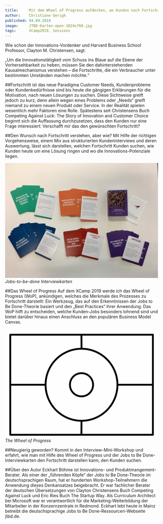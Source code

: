 ```yaml
---
title:     Mit dem Wheel of Progress aufdecken, wo Kunden nach Fortschritt suchen
author:    Christiane Gerigk
published: 04.09.2019
image:     JTBD-Karten-open-1024x768.jpg
tags:      XCamp2019, Sessions
---
```


Wie schon der Innovations-Vordenker und Harvard Business School Professor, Clayton M. Christensen, sagt:

„Um die Innovationstätigkeit vom Schuss ins Blaue auf die Ebene der Vorhersehbarkeit zu heben, müssen Sie den dahinterstehenden Kausalmechanismus verstehen – die Fortschritte, die ein Verbraucher unter bestimmten Umständen machen möchte.“

##Fortschritt ist das neue Paradigma
Customer Needs, Kundenprobleme oder Kundenbedürfnisse sind bis heute die gängigen Erklärungen für die Motivation, nach neuen Lösungen zu suchen. Diese Sichtweise greift jedoch zu kurz, denn allein wegen eines Problems oder „Needs“ greift niemand zu einem neuen Produkt oder Service. In der Realität spielen wesentlich mehr Faktoren eine Rolle. Spätestens seit Christensens Buch Competing Against Luck: The Story of Innovation and Customer Choice beginnt sich die Auffassung durchzusetzen, dass den Kunden nur eine Frage interessiert: Verschafft mir das den gewünschten Fortschritt?

##Den Wunsch nach Fortschritt verstehen, aber wie?
Mit Hilfe der richtigen Vorgehensweise, einem Mix aus strukturierten Kundeninterviews und deren Auswertung, lässt sich darstellen, welchen Fortschritt Kunden suchen, wie Kunden heute um eine Lösung ringen und wo die Innovations-Potenziale liegen.

![JTBD-Karten](JTBD-Karten-open-1024x768.jpg)
*Jobs-to-be-done Interviewkarten*

##Das Wheel of Progress
Auf dem XCamp 2019 werde ich das Wheel of Progress (WoP), ankündigen, welches die Merkmale des Prozesses zu Fortschritt darstellt: Ein Werkzeug, das auf den Erkenntnissen der Jobs to Be Done-Theorie basiert und den „Best Practices“ ihrer Anwendung. Das WoP hilft zu entscheiden, welche Kunden-Jobs besonders lohnend sind und bietet darüber hinaus einen Anschluss an den populären Business Model Canvas.

![JTBD-Karten](The-Wheel-of-Progress_Schema-1-1024x724.jpg)
*The Wheel of Progress*

##Neugierig geworden?
Kommt in den Interview-Mini-Workshop und erfahrt, wie man mit Hilfe des Wheel of Progress und der Jobs to Be Done-Interviewkarten den Fortschritt darstellen kann, den Kunden suchen.

##Über den Autor
Eckhart Böhme ist Innovations- und Produktmangement-Berater. Als einer der „führenden Köpfe“ der Jobs to Be Done-Theorie im deutschsprachigen Raum, hat er hunderten Workshop-Teilnehmern die Anwendung dieses Denkansatzes beigebracht. Er war fachlicher Berater der deutschen Übersetzungen von Clayton Christensens Buch Competing Against Luck und Eric Ries Buch The Startup Way. Als Curriculum Architect bei Microsoft war er verantwortlich für die Marketing-Weiterbildung der Mitarbeiter in der Konzernzentrale in Redmond. Eckhart lebt heute in Mainz betreibt die deutschsprachige Jobs to Be Done-Ressourcen-Webseite jtbd.de.

